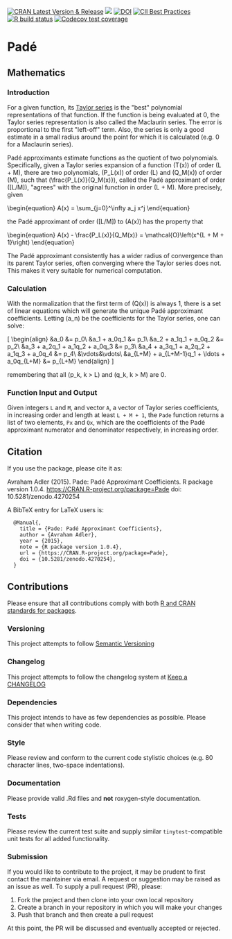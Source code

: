 <!-- badges: start -->
[![CRAN Latest Version & Release](https://www.r-pkg.org/badges/version-last-release/Pade)](https://CRAN.R-project.org/package=Pade)
[![](http://cranlogs.r-pkg.org/badges/last-month/Pade)](https://cran.r-project.org/package=Pade)
[![DOI](https://zenodo.org/badge/DOI/10.5281/zenodo.4270254.svg)](https://doi.org/10.5281/zenodo.4270254)
[![CII Best Practices](https://bestpractices.coreinfrastructure.org/projects/2033/badge)](https://bestpractices.coreinfrastructure.org/projects/2033)
[![R build status](https://github.com/aadler/Pade/workflows/R-CMD-check/badge.svg)](https://github.com/aadler/Pade/actions)
[![Codecov test coverage](https://codecov.io/gh/aadler/Pade/branch/master/graph/badge.svg)](https://app.codecov.io/gh/aadler/Pade?branch=master)
<!-- badges: end -->

# Padé
## Mathematics
### Introduction
For a given function, its
[Taylor series](https://en.wikipedia.org/wiki/Taylor_series) is the "best"
polynomial representations of that function. If the function is being evaluated
at 0, the Taylor series representation is also called the Maclaurin series. The
error is proportional to the first "left-off" term. Also, the series is only a
good estimate in a small radius around the point for which it is calculated
(e.g. 0 for a Maclaurin series).

Padé approximants estimate functions as the quotient of two polynomials.
Specifically, given a Taylor series expansion of a function \(T(x)\) of order
\(L + M\), there are two polynomials, \(P_L(x)\) of order \(L\) and \(Q_M(x)\)
of order \(M\), such that \(\frac{P_L(x)}{Q_M(x)}\), called the Padé approximant
of order \([L/M]\), "agrees" with the original function in order \(L + M\).
More precisely, given

\begin{equation}
A(x) = \sum_{j=0}^\infty a_j x^j 
\end{equation}

the Padé approximant of order \([L/M]\) to \(A(x)\) has the property that

\begin{equation}
A(x) - \frac{P_L(x)}{Q_M(x)} = \mathcal{O}\left(x^{L + M + 1}\right) 
\end{equation}


The Padé approximant consistently has a wider radius of convergence than its
parent Taylor series, often converging where the Taylor series does not. This
makes it very suitable for numerical computation.

### Calculation
With the normalization that the first term of \(Q(x)\) is always 1, there is a
set of linear equations which will generate the unique Padé approximant
coefficients. Letting \(a_n\) be the coefficients for the Taylor series,
one can solve:

\[
\begin{align}
&a_0 &= p_0\\
&a_1 + a_0q_1 &= p_1\\
&a_2 + a_1q_1 + a_0q_2 &= p_2\\
&a_3 + a_2q_1 + a_1q_2 + a_0q_3 &= p_3\\
&a_4 + a_3q_1 + a_2q_2 + a_1q_3 + a_0q_4 &= p_4\\
&\vdots&\vdots\\
&a_{L+M} + a_{L+M-1}q_1 + \ldots + a_0q_{L+M} &= p_{L+M}
\end{align} 
\]

remembering that all \(p_k, k > L\) and \(q_k, k > M\) are 0.

### Function Input and Output
Given integers `L` and `M`, and vector `A`, a vector of Taylor series
coefficients, in increasing order and length at least `L + M + 1`, the `Pade`
function returns a list of two elements, `Px` and `Qx`, which are the
coefficients of the Padé approximant numerator and denominator respectively,
in increasing order.

## Citation
If you use the package, please cite it as:

  Avraham Adler (2015). Pade: Padé Approximant Coefficients.
  R package version 1.0.4. https://CRAN.R-project.org/package=Pade
  doi: 10.5281/zenodo.4270254

A BibTeX entry for LaTeX users is:

```
  @Manual{,
    title = {Pade: Padé Approximant Coefficients},
    author = {Avraham Adler},
    year = {2015},
    note = {R package version 1.0.4},
    url = {https://CRAN.R-project.org/package=Pade},
    doi = {10.5281/zenodo.4270254},
  }
```
## Contributions
Please ensure that all contributions comply with both
[R and CRAN standards for packages](https://cran.r-project.org/doc/manuals/r-release/R-exts.html).

### Versioning
This project attempts to follow [Semantic Versioning](https://semver.org/)

### Changelog
This project attempts to follow the changelog system at
[Keep a CHANGELOG](https://keepachangelog.com/)

### Dependencies
This project intends to have as few dependencies as possible. Please consider
that when writing code.

### Style
Please review and conform to the current code stylistic choices (e.g. 80
character lines, two-space indentations).

### Documentation
Please provide valid .Rd files and **not** roxygen-style documentation.

### Tests
Please review the current test suite and supply similar `tinytest`-compatible
unit tests for all added functionality. 

### Submission
If you would like to contribute to the project, it may be prudent to first
contact the maintainer via email. A request or suggestion may be raised as an
issue as well. To supply a pull request (PR), please:

 1. Fork the project and then clone into your own local repository
 2. Create a branch in your repository in which you will make your changes
 3. Push that branch and then create a pull request
 
At this point, the PR will be discussed and eventually accepted or rejected.
